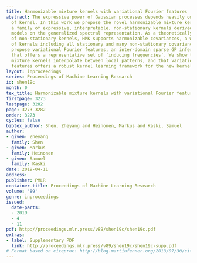 ```yaml
---
title: Harmonizable mixture kernels with variational Fourier features
abstract: The expressive power of Gaussian processes depends heavily on the choice
  of kernel. In this work we propose the novel harmonizable mixture kernel (HMK),
  a family of expressive, interpretable, non-stationary kernels derived from mixture
  models on the generalized spectral representation. As a theoretically sound treatment
  of non-stationary kernels, HMK supports harmonizable covariances, a wide subset
  of kernels including all stationary and many non-stationary covariances. We also
  propose variational Fourier features, an inter-domain sparse GP inference framework
  that offers a representative set of ’inducing frequencies’. We show that harmonizable
  mixture kernels interpolate between local patterns, and that variational Fourier
  features offers a robust kernel learning framework for the new kernel family.
layout: inproceedings
series: Proceedings of Machine Learning Research
id: shen19c
month: 0
tex_title: Harmonizable mixture kernels with variational Fourier features
firstpage: 3273
lastpage: 3282
page: 3273-3282
order: 3273
cycles: false
bibtex_author: Shen, Zheyang and Heinonen, Markus and Kaski, Samuel
author:
- given: Zheyang
  family: Shen
- given: Markus
  family: Heinonen
- given: Samuel
  family: Kaski
date: 2019-04-11
address: 
publisher: PMLR
container-title: Proceedings of Machine Learning Research
volume: '89'
genre: inproceedings
issued:
  date-parts:
  - 2019
  - 4
  - 11
pdf: http://proceedings.mlr.press/v89/shen19c/shen19c.pdf
extras:
- label: Supplementary PDF
  link: http://proceedings.mlr.press/v89/shen19c/shen19c-supp.pdf
# Format based on citeproc: http://blog.martinfenner.org/2013/07/30/citeproc-yaml-for-bibliographies/
---
```


